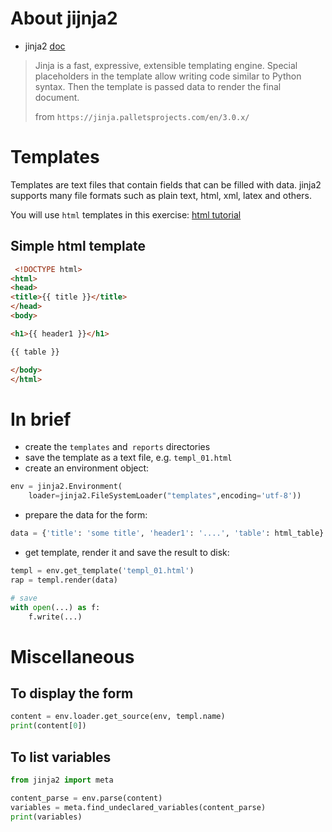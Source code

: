 # About jijnja2
- jinja2 [doc](https://jinja.palletsprojects.com/en/3.0.x/)

>Jinja is a fast, expressive, extensible templating engine. Special placeholders in 
>the template allow writing code similar to Python syntax. Then the template is passed 
>data to render the final document.
>
> from `https://jinja.palletsprojects.com/en/3.0.x/`

# Templates
Templates are text files that contain fields that can be filled with data. jinja2 supports many 
file formats such as plain text, html, xml, latex and others.

You will use `html` templates in this exercise: [html tutorial](https://www.w3schools.com/html/)


## Simple html template

```html
 <!DOCTYPE html>
<html>
<head>
<title>{{ title }}</title>
</head>
<body>

<h1>{{ header1 }}</h1>

{{ table }}

</body>
</html> 
```

# In brief
- create the `templates` and` reports` directories
- save the template as a text file, e.g. `templ_01.html`
- create an environment object:
```python
env = jinja2.Environment(
    loader=jinja2.FileSystemLoader("templates",encoding='utf-8'))
```

- prepare the data for the form:
```python
data = {'title': 'some title', 'header1': '....', 'table': html_table}
```

- get template, render it and save the result to disk:
```python
templ = env.get_template('templ_01.html')
rap = templ.render(data)

# save
with open(...) as f:
    f.write(...)

```


# Miscellaneous

## To display the form
```python
content = env.loader.get_source(env, templ.name)
print(content[0])

```

## To list variables
```python
from jinja2 import meta

content_parse = env.parse(content)
variables = meta.find_undeclared_variables(content_parse)
print(variables)
```
